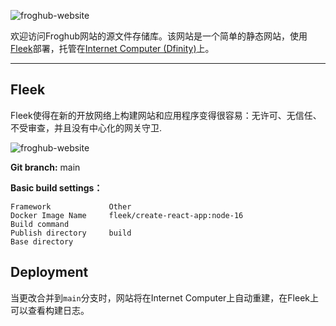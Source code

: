 ![froghub-website](https://storage.froghub.io/team-1578700264406253568-default/froghub.png)

欢迎访问Froghub网站的源文件存储库。该网站是一个简单的静态网站，使用[Fleek](https://fleek.co)部署，托管在[Internet Computer (Dfinity)](https://dfinity.org)上。

---

## Fleek

Fleek使得在新的开放网络上构建网站和应用程序变得很容易：无许可、无信任、不受审查，并且没有中心化的网关守卫.

![froghub-website](https://storageapi2.fleek.co/froghubman-team-bucket/1d89125f-5264-4067-9fa3-bb8483051e98.png)

**Git branch:**  main

**Basic build settings：**
```
Framework             Other
Docker Image Name     fleek/create-react-app:node-16
Build command        
Publish directory     build
Base directory      
```

## Deployment

当更改合并到`main`分支时，网站将在Internet Computer上自动重建，在Fleek上可以查看构建日志。


